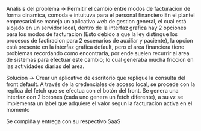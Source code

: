 Analisis del problema -> Permitir el cambio entre modos de facturacion de forma dinamica, comoda e intuituva para el personal financiero
  En el plantel empresarial se maneja un aplicativo web de gestion general, el cual está alojado en un servidor local, dentro de la interfaz grafica hay 2 opciones para los modos de facturacion
  (Esto debido a que la ley distingue los procesos de factiracion para 2 escenarios de auxiliar y paciente), la opcion está presente en la interfaz grafica default, pero el area financiera tiene problemas recordando como encontrarla,
  por ende suelen recurrir al area de sistemas para efectuar este cambio; lo cual generaba mucha friccion en las actividades diarias del area.

Solucion -> Crear un aplicativo de escritorio que replique la consulta del front default.
A través de la credenciales de acceso local, se procede con la replica del fetch que se efectua con el botón del front.
Se genera una interfaz con 2 botones (cada uno genera un fetch diferente), a su vz se implementa un label que adquiere el valor segun la facturacion activa en el momento

Se compiña y entrega con su respectivo SaaS
